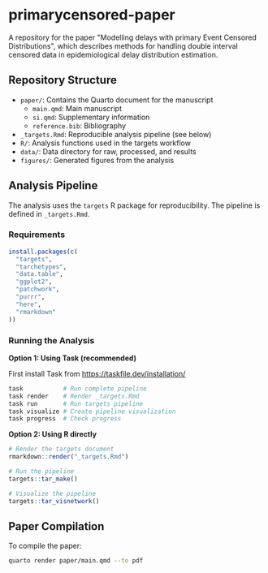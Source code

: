# primarycensored-paper

A repository for the paper "Modelling delays with primary Event Censored Distributions", which describes methods for handling double interval censored data in epidemiological delay distribution estimation.

## Repository Structure

- `paper/`: Contains the Quarto document for the manuscript
  - `main.qmd`: Main manuscript
  - `si.qmd`: Supplementary information
  - `reference.bib`: Bibliography
- `_targets.Rmd`: Reproducible analysis pipeline (see below)
- `R/`: Analysis functions used in the targets workflow
- `data/`: Data directory for raw, processed, and results
- `figures/`: Generated figures from the analysis

## Analysis Pipeline

The analysis uses the `targets` R package for reproducibility. The pipeline is defined in `_targets.Rmd`.

### Requirements

```r
install.packages(c(
  "targets",
  "tarchetypes", 
  "data.table",
  "ggplot2",
  "patchwork",
  "purrr",
  "here",
  "rmarkdown"
))
```

### Running the Analysis

**Option 1: Using Task (recommended)**

First install Task from https://taskfile.dev/installation/

```bash
task           # Run complete pipeline
task render    # Render _targets.Rmd
task run       # Run targets pipeline
task visualize # Create pipeline visualization
task progress  # Check progress
```

**Option 2: Using R directly**

```r
# Render the targets document
rmarkdown::render("_targets.Rmd")

# Run the pipeline
targets::tar_make()

# Visualize the pipeline
targets::tar_visnetwork()
```

## Paper Compilation

To compile the paper:

```bash
quarto render paper/main.qmd --to pdf
```
